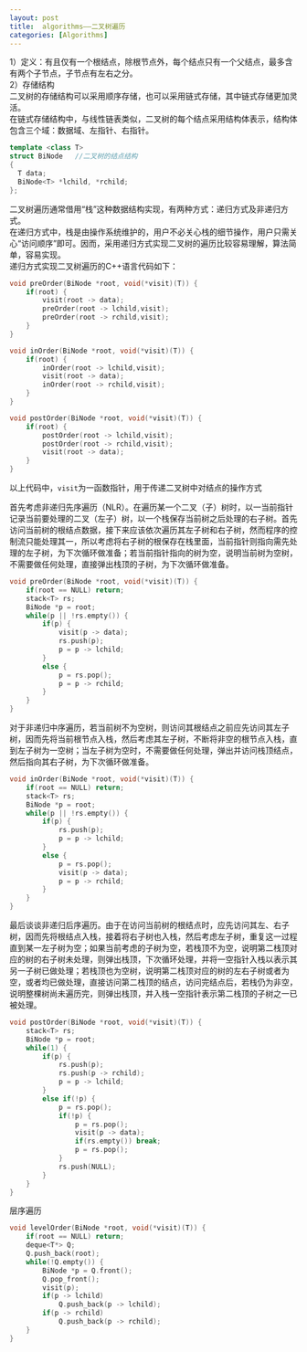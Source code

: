 ```yaml
---
layout: post
title:  algorithms——二叉树遍历
categories: [Algorithms]
---
```


1）定义：有且仅有一个根结点，除根节点外，每个结点只有一个父结点，最多含有两个子节点，子节点有左右之分。  
2）存储结构  
二叉树的存储结构可以采用顺序存储，也可以采用链式存储，其中链式存储更加灵活。  
在链式存储结构中，与线性链表类似，二叉树的每个结点采用结构体表示，结构体包含三个域：数据域、左指针、右指针。  

```cpp
template <class T>
struct BiNode   //二叉树的结点结构
{
  T data;       
  BiNode<T> *lchild, *rchild;
};
```

 二叉树遍历通常借用“栈”这种数据结构实现，有两种方式：递归方式及非递归方式。  
在递归方式中，栈是由操作系统维护的，用户不必关心栈的细节操作，用户只需关心“访问顺序”即可。因而，采用递归方式实现二叉树的遍历比较容易理解，算法简单，容易实现。  
递归方式实现二叉树遍历的C++语言代码如下：

```cpp
void preOrder(BiNode *root, void(*visit)(T)) {
    if(root) {
        visit(root -> data);
        preOrder(root -> lchild,visit);
        preOrder(root -> rchild,visit);
    }
}

void inOrder(BiNode *root, void(*visit)(T)) {
    if(root) {
        inOrder(root -> lchild,visit);
        visit(root -> data);
        inOrder(root -> rchild,visit);
    }
}

void postOrder(BiNode *root, void(*visit)(T)) {
    if(root) {
        postOrder(root -> lchild,visit);
        postOrder(root -> rchild,visit);
        visit(root -> data);
    }
}
```
以上代码中，`visit`为一函数指针，用于传递二叉树中对结点的操作方式

首先考虑非递归先序遍历（NLR）。在遍历某一个二叉（子）树时，以一当前指针记录当前要处理的二叉（左子）树，以一个栈保存当前树之后处理的右子树。首先访问当前树的根结点数据，接下来应该依次遍历其左子树和右子树，然而程序的控制流只能处理其一，所以考虑将右子树的根保存在栈里面，当前指针则指向需先处理的左子树，为下次循环做准备；若当前指针指向的树为空，说明当前树为空树，不需要做任何处理，直接弹出栈顶的子树，为下次循环做准备。

```cpp
void preOrder(BiNode *root, void(*visit)(T)) {
    if(root == NULL) return;
    stack<T> rs;
    BiNode *p = root;
    while(p || !rs.empty()) {
        if(p) {
            visit(p -> data);
            rs.push(p);
            p = p -> lchild;
        }
        else {
            p = rs.pop();
            p = p -> rchild;
        }
    }
}
```
对于非递归中序遍历，若当前树不为空树，则访问其根结点之前应先访问其左子树，因而先将当前根节点入栈，然后考虑其左子树，不断将非空的根节点入栈，直到左子树为一空树；当左子树为空时，不需要做任何处理，弹出并访问栈顶结点，然后指向其右子树，为下次循环做准备。

```cpp
void inOrder(BiNode *root, void(*visit)(T)) {
    if(root == NULL) return;
    stack<T> rs;
    BiNode *p = root;
    while(p || !rs.empty()) {
        if(p) {
            rs.push(p);
            p = p -> lchild;
        }
        else {
            p = rs.pop();
            visit(p -> data);
            p = p -> rchild;
        }
    }
}
```
最后谈谈非递归后序遍历。由于在访问当前树的根结点时，应先访问其左、右子树，因而先将根结点入栈，接着将右子树也入栈，然后考虑左子树，重复这一过程直到某一左子树为空；如果当前考虑的子树为空，若栈顶不为空，说明第二栈顶对应的树的右子树未处理，则弹出栈顶，下次循环处理，并将一空指针入栈以表示其另一子树已做处理；若栈顶也为空树，说明第二栈顶对应的树的左右子树或者为空，或者均已做处理，直接访问第二栈顶的结点，访问完结点后，若栈仍为非空，说明整棵树尚未遍历完，则弹出栈顶，并入栈一空指针表示第二栈顶的子树之一已被处理。

```cpp
void postOrder(BiNode *root, void(*visit)(T)) {
    stack<T> rs;
    BiNode *p = root;
    while(1) {
        if(p) {
            rs.push(p);
            rs.push(p -> rchild);
            p = p -> lchild;
        }
        else if(!p) {
            p = rs.pop();
            if(!p) {
                p = rs.pop();
                visit(p -> data);
                if(rs.empty()) break;
                p = rs.pop();
            }
            rs.push(NULL);
        }
    }
}
```

层序遍历

```cpp
void levelOrder(BiNode *root, void(*visit)(T)) {
    if(root == NULL) return;
    deque<T*> Q;
    Q.push_back(root);
    while(!Q.empty()) {
        BiNode *p = Q.front();
        Q.pop_front();
        visit(p);
        if(p -> lchild)
            Q.push_back(p -> lchild);
        if(p -> rchild)
            Q.push_back(p -> rchild);
    }
}
```
